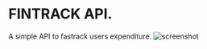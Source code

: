 # FINTRACK API.  
A simple API to fastrack users expenditure.
![screenshot](https://imgur.com/a/kkQTiBg)
